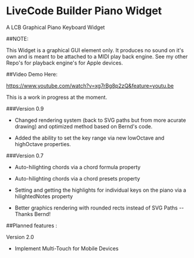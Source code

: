 # LiveCode Builder Piano Widget
A LCB Graphical Piano Keyboard Widget 

##NOTE: 

This Widget is a graphical GUI element only. It produces no sound on it's own and is meant to be attached to a MIDI play back engine.
See my other Repo's for playback engine's for Apple devices.
 
##Video Demo Here:

https://www.youtube.com/watch?v=xg7rBg8p2zQ&feature=youtu.be

This is a work in progress at the moment.

###Version 0.9

- Changed rendering system (back to SVG paths but from more acurate drawing) and optimized method based on Bernd's code.

- Added the ability to set the key range via new lowOctave and highOctave properties.

###Version 0.7

- Auto-hilighting chords via a chord formula property

- Auto-hilighting chords via a chord presets property

- Setting and getting the highlights for individual keys on the piano via a hilightedNotes property

- Better graphics rendering with rounded rects instead of SVG Paths -- Thanks Bernd!


##Planned features :

Version 2.0

- Implement Multi-Touch for Mobile Devices



